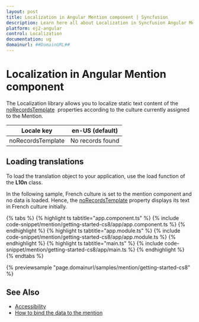 ```yaml
---
layout: post
title: Localization in Angular Mention component | Syncfusion
description: Learn here all about Localization in Syncfusion Angular Mention component of Syncfusion Essential JS 2 and more.
platform: ej2-angular
control: Localization 
documentation: ug
domainurl: ##DomainURL##
---
```


# Localization in Angular Mention component

The Localization library allows you to localize static text content of the [noRecordsTemplate](https://ej2.syncfusion.com/angular/documentation/api/mention/#norecordstemplate) &nbsp;properties according to the culture currently assigned to the Mention.

| Locale key | en-US (default)  |
|------|------|
| noRecordsTemplate |  No records found |

## Loading translations

To load the translation object to your application, use the load function of the **L10n** class.

In the following sample, French culture is set to the mention component and no data is loaded. Hence, the [noRecordsTemplate](https://ej2.syncfusion.com/angular/documentation/api/mention/#norecordstemplate) property displays its text in French culture initially.

{% tabs %}
{% highlight ts tabtitle="app.component.ts" %}
{% include code-snippet/mention/getting-started-cs8/app/app.component.ts %}
{% endhighlight %}
{% highlight ts tabtitle="app.module.ts" %}
{% include code-snippet/mention/getting-started-cs8/app/app.module.ts %}
{% endhighlight %}
{% highlight ts tabtitle="main.ts" %}
{% include code-snippet/mention/getting-started-cs8/app/main.ts %}
{% endhighlight %}
{% endtabs %}
  
{% previewsample "page.domainurl/samples/mention/getting-started-cs8" %}

## See Also

* [Accessibility](./accessibility)
* [How to bind the data to the mention](./data-binding)